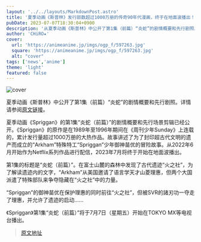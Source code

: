 ```yaml
---
layout: '../../layouts/MarkdownPost.astro'
title: '夏季动画《斯普林》发行部数超过1000万册的传奇90年代漫画，终于在地面波播出！第1集先行剧照'
pubDate: 2023-07-07T18:30:04+0900
description: '从夏季动画《斯普林》中公开了第1集（前篇）“炎蛇”的剧情概要和先行剧照。'
author: 'CHiRO★'
cover:
  url: 'https://animeanime.jp/imgs/ogp_f/597263.jpg'
  square: 'https://animeanime.jp/imgs/ogp_f/597263.jpg'
  alt: "cover"
tags: ['news','anime']
theme: 'light'
featured: false
---
```


![cover](https://animeanime.jp/imgs/ogp_f/597263.jpg)

夏季动画《斯普林》中公开了第1集（前篇）“炎蛇”的剧情概要和先行剧照。详情请参阅[原文链接](https://animeanime.jp/article/2023/07/07/78433.html)。

夏季动画《Spriggan》的第1集“炎蛇（前篇）”的剧情概要和先行场景剪辑已经公开。《Spriggan》的原作是在1989年至1996年期间在《周刊少年Sunday》上连载的，累计发行量超过1000万册的大热作品。故事讲述了为了封印超古代文明的遗产而成立的“Arkham”特殊特工“Spriggan”少年御神苗优的冒险故事。从2022年6月开始作为Netflix系列作品进行配信，2023年7月将终于开始在地面波播出。

第1集的标题是“炎蛇（前篇）”。在富士山麓的森林中发现了古代遗迹“火之社”，为了解读遗迹内的文字，“Arkham”从美国邀请了语言学天才山菱理惠，但两个大国派遣了特殊部队来争夺隐藏在“火之社”中的力量。

“Spriggan”的御神苗优在保护理惠的同时前往“火之社”，但被SVR的諸刃功一夺走了理惠，并允许了遗迹的启动......

《Spriggan》第1集“炎蛇（前篇）”将于7月7日（星期五）开始在TOKYO MX等电视台播出。

>[原文地址](https://animeanime.jp/article/2023/07/07/78433.html)  